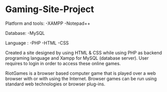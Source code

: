 # Gaming-Site-Project
Platform and tools:
-XAMPP
-Notepad++

Database:
-MySQL

Language :
-PHP
-HTML
-CSS

Created a site designed by using HTML & CSS while using PHP as backend programing language and Xampp for MySQL (database server). User requires to login in order to access these online games.

RiotGames is a browser based computer game that is played over a web browser with or with using the Internet. Browser games can be run using standard web technologies or browser plug-ins.
